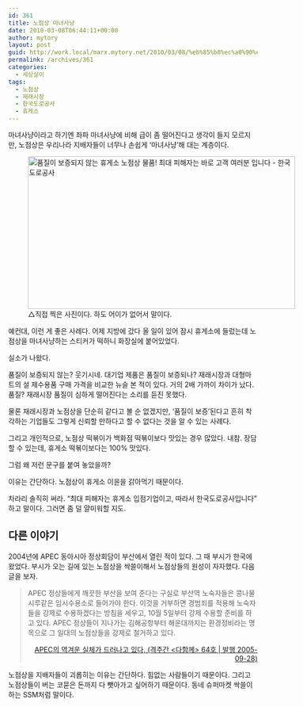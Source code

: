```yaml
---
id: 361
title: 노점상 마녀사냥
date: 2010-03-08T06:44:11+00:00
author: mytory
layout: post
guid: http://work.local/marx.mytory.net/2010/03/08/%eb%85%b8%ec%a0%90%ec%83%81-%eb%a7%88%eb%85%80%ec%82%ac%eb%83%a5/
permalink: /archives/361
categories:
  - 세상살이
tags:
  - 노점상
  - 재래시장
  - 한국도로공사
  - 휴게소
---
```

마녀사냥이라고 하기엔 좌파 마녀사냥에 비해 급이 좀 떨어진다고 생각이 들지 모르지만, 노점상은 우리나라 지배자들이 너무나 손쉽게 &#8216;마녀사냥&#8217;해 대는 계층이다. 

<figure style="width: 540px" class="wp-caption aligncenter"><img src="http://work.local/marx.mytory.net/wp-content/uploads/1/cfile26.uf.132D741A4B9499CC2D8650.jpg" width="540" height="308" alt="품질이 보증되지 않는 휴게소 노점상 물품! 최대 피해자는 바로 고객 여러분 입니다 - 한국도로공사" filename="cfile26.uf.132D741A4B9499CC2D8650.jpg" filemime="" /><figcaption class="wp-caption-text">△직접 찍은 사진이다. 하도 어이가 없어서 말이다.</figcaption></figure>예컨대, 이런 게 좋은 사례다. 어제 지방에 갔다 올 일이 있어 잠시 휴게소에 들렀는데 노점상을 마녀사냥하는 스티커가 떡하니 화장실에 붙어있었다. 

실소가 나왔다. 

품질이 보증되지 않는? 웃기시네. 대기업 제품은 품질이 보증되나? 재래시장과 대형마트의 설 제수용품 구매 가격을 비교한 뉴슬 본 적이 있다. 거의 2배 가까이 차이가 났다. 품질? 재래시장 품질이 심하게 떨어진다는 소리를 듣진 못했다. 

물론 재래시장과 노점상을 단순히 같다고 볼 순 없겠지만, &#8216;품질이 보증&#8217;된다고 흔히 착각하는 기업들도 그렇게 신뢰할 만하다고 할 수 없다는 것을 알 수 있는 사례다.

  


그리고 개인적으로, 노점상 떡볶이가 백화점 떡볶이보다 맛있는 경우 많았다. 내참. 장담할 수 있는데, 휴게소 떡볶이보다는 100% 맛있다. 

그럼 왜 저런 문구를 붙여 놓았을까? 

이유는 간단하다. 노점상이 휴게소 이윤을 갉아먹기 때문이다. 

차라리 솔직히 써라. &#8220;최대 피해자는 휴게소 입점기업이고, 따라서 한국도로공사입니다&#8221; 하고 말이다. 그러면 좀 덜 얄미워할 지도. 

## 다른 이야기
  


2004년에 APEC 동아시아 정상회담이 부산에서 열린 적이 있다. 그 때 부시가 한국에 왔었다. 부시가 오는 길에 있는 노점상을 싹쓸이해서 노점상들의 원성이 자자했다. 다음 글을 보자. 

> APEC 정상들에게 깨끗한 부산을 보여 준다는 구실로 부산역 노숙자들은 콩나물 시루같은 임시수용소로 들어가야 한다. 이것을 거부하면 경범죄를 적용해 노숙자들을 강제로 수용하겠다는 방침을 세우고, 10월 5일부터 강제 수용할 준비를 하고 있다. APEC 정상들이 지나가는 김해공항부터 해운대까지는 환경정비라는 명목으로 그 일대의 노점상들을 강제로 철거하고 있다. 
> 
> <p style="text-align: right;">
>   <a title="[http://www.left21.com/article/2492]로 이동합니다." target="_blank" href="http://www.left21.com/article/2492">APEC의 역겨운 실체가 드러나고 있다, (격주간 &lt;다함께&gt; 64호 | 발행 2005-09-28</a><a title="[http://www.left21.com/article/2492]로 이동합니다." target="_blank" href="http://www.left21.com/article/2492">)</a>
> </p>

노점상을 지배자들이 괴롭히는 이유는 간단하다. 힘없는 사람들이기 때문이다. 그리고 노점상들이 버는 코묻은 돈까지 다 뺏아가고 싶어하기 때문이다. 동네 슈퍼마켓 싹쓸이하는 SSM처럼 말이다.